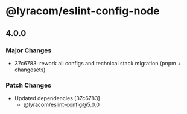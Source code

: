 # @lyracom/eslint-config-node

## 4.0.0

### Major Changes

- 37c6783: rework all configs and technical stack migration (pnpm + changesets)

### Patch Changes

- Updated dependencies [37c6783]
  - @lyracom/eslint-config@5.0.0
